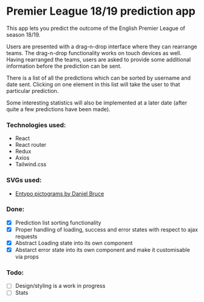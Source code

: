 # Premier League 18/19 prediction app

This app lets you predict the outcome of the English Premier League of season 18/19.

Users are presented with a drag-n-drop interface where they can rearrange teams. The drag-n-drop functionality works on touch devices as well. Having rearranged the teams, users are asked to provide some additional information before the prediction can be sent.

There is a list of all the predictions which can be sorted by username and date sent. Clicking on one element in this list will take the user to that particular prediction.

Some interesting statistics will also be implemented at a later date (after quite a few predictions have been made).

### Technologies used:
* React
* React router
* Redux
* Axios
* Tailwind.css

### SVGs used:
* [Entypo pictograms by Daniel Bruce](http://www.entypo.com)

### Done:
* [x] Prediction list sorting functionality
* [x] Proper handling of loading, success and error states with respect to ajax requests
* [x] Abstract Loading state into its own component
* [x] Abstarct error state into its own component and make it customisable via props

### Todo:
* [ ] Design/styling is a work in progress
* [ ] Stats